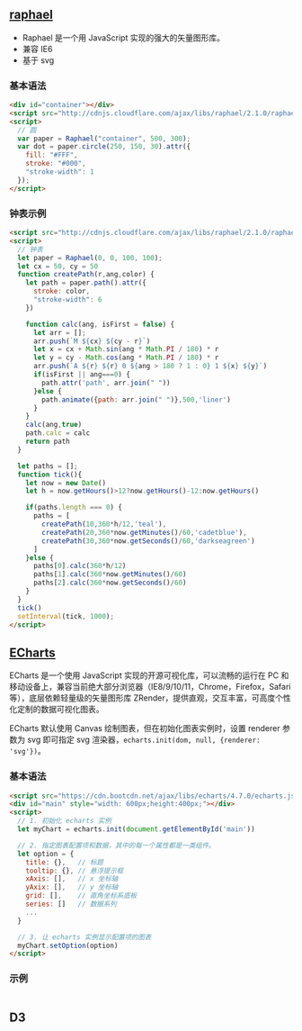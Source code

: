 ## [raphael](https://dmitrybaranovskiy.github.io/raphael/)

- Raphael 是一个用 JavaScript 实现的强大的矢量图形库。
- 兼容 IE6
- 基于 svg

### 基本语法

```html
<div id="container"></div> 
<script src="http://cdnjs.cloudflare.com/ajax/libs/raphael/2.1.0/raphael-min.js"> </script> 
<script> 
  // 圆
  var paper = Raphael("container", 500, 300); 
  var dot = paper.circle(250, 150, 30).attr({ 
    fill: "#FFF", 
    stroke: "#000", 
    "stroke-width": 1 
  }); 
</script> 
```

### 钟表示例

```html
<script src="http://cdnjs.cloudflare.com/ajax/libs/raphael/2.1.0/raphael-min.js"> </script> 
<script> 
  // 钟表
  let paper = Raphael(0, 0, 100, 100);
  let cx = 50, cy = 50
  function createPath(r,ang,color) {
    let path = paper.path().attr({
      stroke: color,
      "stroke-width": 6
    })

    function calc(ang, isFirst = false) {
      let arr = [];
      arr.push(`M ${cx} ${cy - r}`)
      let x = cx + Math.sin(ang * Math.PI / 180) * r
      let y = cy - Math.cos(ang * Math.PI / 180) * r
      arr.push(`A ${r} ${r} 0 ${ang > 180 ? 1 : 0} 1 ${x} ${y}`)
      if(isFirst || ang===0) {
        path.attr('path', arr.join(" "))
      }else {
        path.animate({path: arr.join(" ")},500,'liner')
      }
    }
    calc(ang,true)
    path.calc = calc
    return path
  }

  let paths = [];
  function tick(){
    let now = new Date()
    let h = now.getHours()>12?now.getHours()-12:now.getHours()

    if(paths.length === 0) {
      paths = [
        createPath(10,360*h/12,'teal'),
        createPath(20,360*now.getMinutes()/60,'cadetblue'),
        createPath(30,360*now.getSeconds()/60,'darkseagreen')
      ]
    }else {
      paths[0].calc(360*h/12)
      paths[1].calc(360*now.getMinutes()/60)
      paths[2].calc(360*now.getSeconds()/60)
    }
  }
  tick()
  setInterval(tick, 1000);
</script>
```

## [ECharts](https://echarts.apache.org/zh/index.html)

ECharts 是一个使用 JavaScript 实现的开源可视化库，可以流畅的运行在 PC 和移动设备上，兼容当前绝大部分浏览器（IE8/9/10/11，Chrome，Firefox，Safari等），底层依赖轻量级的矢量图形库 ZRender，提供直观，交互丰富，可高度个性化定制的数据可视化图表。

ECharts 默认使用 Canvas 绘制图表，但在初始化图表实例时，设置 renderer 参数为 svg 即可指定 svg 渲染器，`echarts.init(dom, null, {renderer: 'svg'})`。

### 基本语法

```html
<script src="https://cdn.bootcdn.net/ajax/libs/echarts/4.7.0/echarts.js"> </script>
<div id="main" style="width: 600px;height:400px;"></div>
<script>
  // 1. 初始化 echarts 实例
  let myChart = echarts.init(document.getElementById('main'))

  // 2. 指定图表配置项和数据，其中的每一个属性都是一类组件。
  let option = {
    title: {},   // 标题
    tooltip: {}, // 悬浮提示框
    xAxis: [],   // x 坐标轴
    yAxix: [],   // y 坐标轴
    grid: [],    // 直角坐标系底板
    series: []   // 数据系列
    ...
  }

  // 3. 让 echarts 实例显示配置项的图表
  myChart.setOption(option)
</script>
```

### 示例

```html

```

## D3
